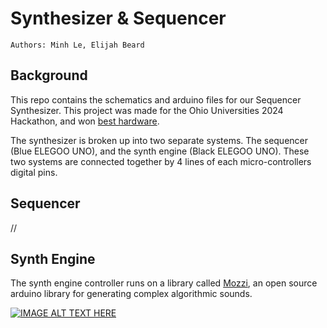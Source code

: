 # Synthesizer & Sequencer
    Authors: Minh Le, Elijah Beard

## Background


This repo contains the schematics and arduino files for our Sequencer Synthesizer. This project was made for the Ohio Universities 2024 Hackathon, and won [best hardware](https://devpost.com/software/step-sequencer-synthesizer).

The synthesizer is broken up into two separate systems. The sequencer (Blue ELEGOO UNO), and the synth engine (Black ELEGOO UNO). These two systems are connected together by 4 lines of each micro-controllers digital pins. 

## Sequencer

//

## Synth Engine

The synth engine controller runs on a library called [Mozzi](https://sensorium.github.io/Mozzi/), an open source arduino library for generating complex algorithmic sounds. 

[![IMAGE ALT TEXT HERE](https://img.youtube.com/vi/4g0i1PBkdRs/0.jpg)](https://www.youtube.com/watch?v=4g0i1PBkdRs)
